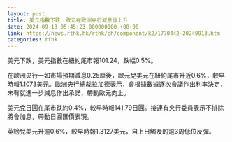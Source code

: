 ```yaml
---
layout: post
title: 美元指數下跌　歐元在歐洲央行減息後上升
date: 2024-09-13 05:45:23.000000000 +08:00
link: https://news.rthk.hk/rthk/ch/component/k2/1770442-20240913.htm
categories: rthk
---
```


美元下跌，美元指數在紐約尾市報101.24，跌幅0.5%。

在歐洲央行一如市場預期減息0.25厘後，歐元兌美元在紐約尾市升近0.6%，較早時報1.1073美元。歐洲央行總裁拉加德表示，會根據數據逐次會議作出利率決定，未有就進一步減息作出承諾，帶動歐元向上。

美元兌日圓在尾市跌約0.4%，較早時報141.79日圓。接連有央行委員表示不排除將會加息，帶動日圓匯價表現。

英鎊兌美元升逾0.6%，較早時報1.3127美元，自上日觸及的逾3周低位反彈。
